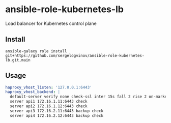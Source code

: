 # ansible-role-kubernetes-lb

Load balancer for Kubernetes control plane

## Install

```shell
ansible-galaxy role install git+https://github.com/sergelogvinov/ansible-role-kubernetes-lb.git,main
```

## Usage

```yaml
haproxy_vhost_listen: '127.0.0.1:6443'
haproxy_vhost_backend: |
  default-server verify none check-ssl inter 15s fall 2 rise 2 on-marked-down shutdown-sessions resolvers resolvconf init-addr last,none resolve-prefer ipv4
  server api1 172.16.1.11:6443 check
  server api2 172.16.1.12:6443 check
  server api3 172.16.2.11:6443 backup check
  server api4 172.16.2.12:6443 backup check
```
